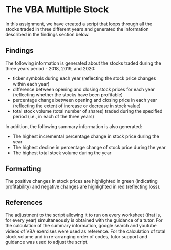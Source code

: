 # The VBA Multiple Stock

In this assignment, we have created a script that loops through all the stocks traded in three different years and generated the information described in the findings section below.

## Findings

The following information is generated about the stocks traded during the three years period - 2018, 2019, and 2020:

* ticker symbols during each year (reflecting the stock price changes within each year)
* difference between opening and closing stock prices for each year (reflecting whether the stocks have been profitable)
* percentage change between opening and closing price in each year (reflecting the extent of increase or decrease in stock value)
* total stock volume (total number of shares) traded during the specified period (i.e., in each of the three years)

In addition, the following summary information is also generated:

* The highest incremental percentage change in stock price during the year
* The highest decline in percentage change of stock price during the year
* The highest total stock volume during the year


## Formatting

The positive changes in stock prices are highlighted in green (indicating profitability) and negative changes are highlighted in red (reflecting loss).

## References

The adjustment to the script allowing it to run on every worksheet (that is, for every year) simultaneously is obtained with the guidance of a tutor.
For the calculation of the summary information, google search and youtube videos of VBA exercises were used as reference. 
For the calculation of total stock volume and in re-arranging order of codes, tutor support and guidance was used to adjust the script.

